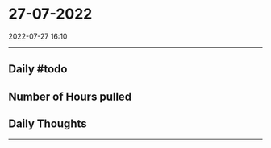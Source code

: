# 27-07-2022
2022-07-27 16:10

---


## Daily #todo 

## Number of Hours pulled 

## Daily Thoughts




--- 
